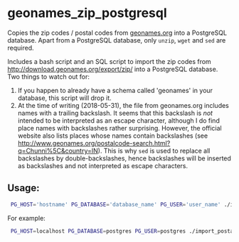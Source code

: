 # geonames\_zip\_postgresql

Copies the zip codes / postal codes from [geonames.org](http://geonames.org) into a PostgreSQL database. Apart from a PostgreSQL database, only `unzip`, `wget` and `sed` are required.

Includes a bash script and an SQL script to import the zip codes from http://download.geonames.org/export/zip/ into a PostgreSQL database. Two things to watch out for:
1. If you happen to already have a schema called 'geonames' in your database, this script will drop it.
2. At the time of writing (2018-05-31), the file from geonames.org includes names with a trailing backslash. It seems that this backslash is *not* intended to be interpreted as an escape character, although I do find place names with backslashes rather surprising. However, the official website also lists places whose names contain backslashes (see http://www.geonames.org/postalcode-search.html?q=Chunni%5C&country=IN). This is why `sed` is used to replace all backslashes by double-backslashes, hence backslashes will be inserted as backslashes and not interpreted as escape characters.

## Usage:
```bash
 PG_HOST='hostname' PG_DATABASE='database_name' PG_USER='user_name' ./import_postal_codes
```
For example:
```bash
 PG_HOST=localhost PG_DATABASE=postgres PG_USER=postgres ./import_postal_codes
```
